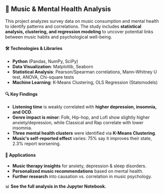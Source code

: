 ## 🎵 Music & Mental Health Analysis  

This project analyzes survey data on music consumption and mental health to identify patterns and correlations. The study includes **statistical analysis, clustering, and regression modeling** to uncover potential links between music habits and psychological well-being.  

#### 🛠️ Technologies & Libraries  
- **Python** (Pandas, NumPy, SciPy)  
- **Data Visualization**: Matplotlib, Seaborn  
- **Statistical Analysis**: Pearson/Spearman correlations, Mann-Whitney U test, ANOVA, Chi-square tests  
- **Machine Learning**: K-Means Clustering, OLS Regression (Statsmodels)  

#### 🔍 Key Findings  
- **Listening time** is weakly correlated with **higher depression, insomnia, and OCD**.  
- **Genre impact is minor**: Folk, Hip-hop, and Lofi show slightly higher anxiety/depression, while Classical and Rap correlate with lower insomnia.  
- **Three mental health clusters** were identified via **K-Means Clustering**.  
- **Music's self-reported effect** varies: 75% say it improves their state, 2.3% report worsening.  

#### 🚀 Applications  
- **Music therapy insights** for anxiety, depression & sleep disorders.  
- **Personalized music recommendations** based on mental health.  
- **Further research** into causation vs. correlation in music psychology.  

📊 **See the full analysis in the Jupyter Notebook.**  

